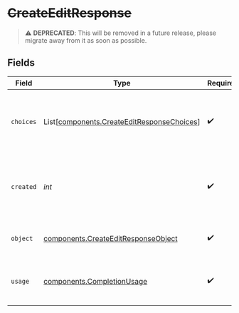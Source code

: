 # ~~CreateEditResponse~~

> :warning: **DEPRECATED**: This will be removed in a future release, please migrate away from it as soon as possible.


## Fields

| Field                                                                                          | Type                                                                                           | Required                                                                                       | Description                                                                                    |
| ---------------------------------------------------------------------------------------------- | ---------------------------------------------------------------------------------------------- | ---------------------------------------------------------------------------------------------- | ---------------------------------------------------------------------------------------------- |
| `choices`                                                                                      | List[[components.CreateEditResponseChoices](../../models/shared/createeditresponsechoices.md)] | :heavy_check_mark:                                                                             | A list of edit choices. Can be more than one if `n` is greater than 1.                         |
| `created`                                                                                      | *int*                                                                                          | :heavy_check_mark:                                                                             | The Unix timestamp (in seconds) of when the edit was created.                                  |
| `object`                                                                                       | [components.CreateEditResponseObject](../../models/shared/createeditresponseobject.md)         | :heavy_check_mark:                                                                             | The object type, which is always `edit`.                                                       |
| `usage`                                                                                        | [components.CompletionUsage](../../models/shared/completionusage.md)                           | :heavy_check_mark:                                                                             | Usage statistics for the completion request.                                                   |